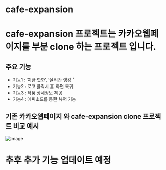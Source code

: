 # cafe-expansion

# cafe-expansion 프로젝트는 카카오웹페이지를 부분 clone 하는 프로젝트 입니다.

## 주요 기능
- 기능1 : ’지금 핫한’, ‘실시간 랭킹＇
- 기능2 : 로고 클릭시 홈 화면 복귀
- 기능3 : 작품 상세정보 제공
- 기능4 : 에피소드를 통한 뷰어 기능

## 기존 카카오웹페이지 와 cafe-expansion clone 프로젝트 비교 예시
![image](https://github.com/user-attachments/assets/9aa5d6e0-623b-4598-ba86-8741ede90fae)

# 추후 추가 기능 업데이트 예정
